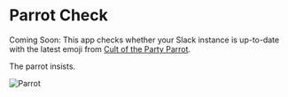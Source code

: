 # Parrot Check

Coming Soon: This app checks whether your Slack instance is up-to-date with the latest emoji from [Cult of the Party Parrot](http://cultofthepartyparrot.com/).

The parrot insists.

![Parrot](http://cultofthepartyparrot.com/parrots/parrot.gif)
